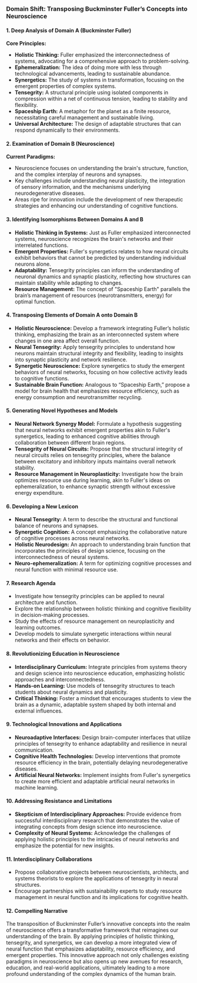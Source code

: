 ### Domain Shift: Transposing Buckminster Fuller’s Concepts into Neuroscience

#### 1. Deep Analysis of Domain A (Buckminster Fuller)

**Core Principles:**
- **Holistic Thinking:** Fuller emphasized the interconnectedness of systems, advocating for a comprehensive approach to problem-solving.
- **Ephemeralization:** The idea of doing more with less through technological advancements, leading to sustainable abundance.
- **Synergetics:** The study of systems in transformation, focusing on the emergent properties of complex systems.
- **Tensegrity:** A structural principle using isolated components in compression within a net of continuous tension, leading to stability and flexibility.
- **Spaceship Earth:** A metaphor for the planet as a finite resource, necessitating careful management and sustainable living.
- **Universal Architecture:** The design of adaptable structures that can respond dynamically to their environments.

#### 2. Examination of Domain B (Neuroscience)

**Current Paradigms:**
- Neuroscience focuses on understanding the brain's structure, function, and the complex interplay of neurons and synapses.
- Key challenges include understanding neural plasticity, the integration of sensory information, and the mechanisms underlying neurodegenerative diseases.
- Areas ripe for innovation include the development of new therapeutic strategies and enhancing our understanding of cognitive functions.

#### 3. Identifying Isomorphisms Between Domains A and B

- **Holistic Thinking in Systems:** Just as Fuller emphasized interconnected systems, neuroscience recognizes the brain's networks and their interrelated functions.
- **Emergent Properties:** Fuller's synergetics relates to how neural circuits exhibit behaviors that cannot be predicted by understanding individual neurons alone.
- **Adaptability:** Tensegrity principles can inform the understanding of neuronal dynamics and synaptic plasticity, reflecting how structures can maintain stability while adapting to changes.
- **Resource Management:** The concept of "Spaceship Earth" parallels the brain’s management of resources (neurotransmitters, energy) for optimal function.

#### 4. Transposing Elements of Domain A onto Domain B

- **Holistic Neuroscience:** Develop a framework integrating Fuller’s holistic thinking, emphasizing the brain as an interconnected system where changes in one area affect overall function.
- **Neural Tensegrity:** Apply tensegrity principles to understand how neurons maintain structural integrity and flexibility, leading to insights into synaptic plasticity and network resilience.
- **Synergetic Neuroscience:** Explore synergetics to study the emergent behaviors of neural networks, focusing on how collective activity leads to cognitive functions.
- **Sustainable Brain Function:** Analogous to “Spaceship Earth,” propose a model for brain health that emphasizes resource efficiency, such as energy consumption and neurotransmitter recycling.

#### 5. Generating Novel Hypotheses and Models

- **Neural Network Synergy Model:** Formulate a hypothesis suggesting that neural networks exhibit emergent properties akin to Fuller's synergetics, leading to enhanced cognitive abilities through collaboration between different brain regions.
- **Tensegrity of Neural Circuits:** Propose that the structural integrity of neural circuits relies on tensegrity principles, where the balance between excitatory and inhibitory inputs maintains overall network stability.
- **Resource Management in Neuroplasticity:** Investigate how the brain optimizes resource use during learning, akin to Fuller's ideas on ephemeralization, to enhance synaptic strength without excessive energy expenditure.

#### 6. Developing a New Lexicon

- **Neural Tensegrity:** A term to describe the structural and functional balance of neurons and synapses.
- **Synergetic Cognition:** A concept emphasizing the collaborative nature of cognitive processes across neural networks.
- **Holistic Neurodesign:** An approach to understanding brain function that incorporates the principles of design science, focusing on the interconnectedness of neural systems.
- **Neuro-ephemeralization:** A term for optimizing cognitive processes and neural function with minimal resource use.

#### 7. Research Agenda

- Investigate how tensegrity principles can be applied to neural architecture and function.
- Explore the relationship between holistic thinking and cognitive flexibility in decision-making processes.
- Study the effects of resource management on neuroplasticity and learning outcomes.
- Develop models to simulate synergetic interactions within neural networks and their effects on behavior.

#### 8. Revolutionizing Education in Neuroscience

- **Interdisciplinary Curriculum:** Integrate principles from systems theory and design science into neuroscience education, emphasizing holistic approaches and interconnectedness.
- **Hands-on Learning:** Use models of tensegrity structures to teach students about neural dynamics and plasticity.
- **Critical Thinking:** Foster a mindset that encourages students to view the brain as a dynamic, adaptable system shaped by both internal and external influences.

#### 9. Technological Innovations and Applications

- **Neuroadaptive Interfaces:** Design brain-computer interfaces that utilize principles of tensegrity to enhance adaptability and resilience in neural communication.
- **Cognitive Health Technologies:** Develop interventions that promote resource efficiency in the brain, potentially delaying neurodegenerative diseases.
- **Artificial Neural Networks:** Implement insights from Fuller's synergetics to create more efficient and adaptable artificial neural networks in machine learning.

#### 10. Addressing Resistance and Limitations

- **Skepticism of Interdisciplinary Approaches:** Provide evidence from successful interdisciplinary research that demonstrates the value of integrating concepts from design science into neuroscience.
- **Complexity of Neural Systems:** Acknowledge the challenges of applying holistic principles to the intricacies of neural networks and emphasize the potential for new insights.

#### 11. Interdisciplinary Collaborations

- Propose collaborative projects between neuroscientists, architects, and systems theorists to explore the applications of tensegrity in neural structures.
- Encourage partnerships with sustainability experts to study resource management in neural function and its implications for cognitive health.

#### 12. Compelling Narrative

The transposition of Buckminster Fuller’s innovative concepts into the realm of neuroscience offers a transformative framework that reimagines our understanding of the brain. By applying principles of holistic thinking, tensegrity, and synergetics, we can develop a more integrated view of neural function that emphasizes adaptability, resource efficiency, and emergent properties. This innovative approach not only challenges existing paradigms in neuroscience but also opens up new avenues for research, education, and real-world applications, ultimately leading to a more profound understanding of the complex dynamics of the human brain.